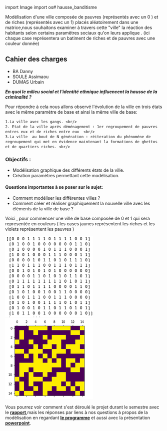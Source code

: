 import Image
import os# hausse_banditisme

Modélisation d'une ville composée de pauvres (représentés avec un 0 ) et de riches (représentés avec un 1) placés aléatoirement dans une matrice,nous souhaitons examiner à travers cette "ville" la réaction des habitants selon certains paramêtres sociaux qu'on leurs applique . (ici chaque case représentera un batiment de riches et de pauvres avec une couleur donnée)

## Cahier des charges

- BA Danny
- SOULE Assimaou
- DUMAS Urbain


**_En quoi le milieu social et l'identité ethnique influencent la hausse de la criminalité ?_** <br/>

  Pour répondre à cela nous allons observé l'évolution de la ville en trois états  avec le même paramètre de base et ainsi la même ville de base:<br/>
  
	1.La ville avec les gangs. <br/>
	2. Etat de la ville aprés déménagement : 1er regroupement de pauvres entres eux et de riches entre eux  <br/>
	3.La ville  au bout de N génération : réiteration du phénoméne de regroupement qui met en évidence maintenant la formations de ghettos et de quartiers riches. <br/>
	
### Objectifs :

- Modélisation graphique des différents états de la ville.
- Création paramètres permettant cette modélisation.

#### Questions importantes à se poser sur le sujet:

- Comment modéliser les différentes villes ?
- Comment créer et réaliser graphiquement la nouvelle ville avec les éléments de la ville de base ?

Voici , pour commencer une ville de base composée de 0 et 1 qui sera representée en couleurs  ( les cases jaunes représentent les riches et les violets représentent les pauvres )

![0 et 1](/0_et_1.png)                                       ![violet et jaune](/violet_et_jaune.png)

Vous pourrez voir comment s'est déroulé le projet durant le semestre avec le **[rapport](https://github.com/are2019-l0-a1a2/hausse_banditisme/blob/master/Rapport_final)**,mais les réponses par liens à nos questions à propos de la modélisation en regardant **[le programme](https://github.com/are2019-l0-a1a2/hausse_banditisme/blob/master/ARE_banditisme2.ipynb)** et aussi avec la présentation **[powerpoint](https://onedrive.live.com/view.aspx?resid=62CD72D900C68636!549&ithint=file%2cpptx&authkey=!Aj4cW7OsYsrp4_I)**.
 
